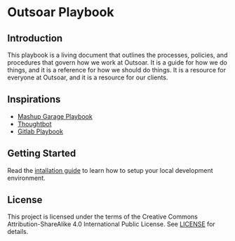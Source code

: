 # Outsoar Playbook

## Introduction

This playbook is a living document that outlines the processes, policies, and procedures that govern how we work at Outsoar. It is a guide for how we do things, and it is a reference for how we should do things. It is a resource for everyone at Outsoar, and it is a resource for our clients.

## Inspirations

- [Mashup Garage Playbook](https://www.mashupgarage.com/playbook/)
- [Thoughtbot](https://thoughtbot.com/playbook)
- [Gitlab Playbook](https://about.gitlab.com/handbook/)

## Getting Started

Read the [intallation guide](/docs/guide.md) to learn how to setup your local development environment.

## License

This project is licensed under the terms of the Creative Commons Attribution-ShareAlike 4.0 International Public License. See [LICENSE](LICENSE) for details.
